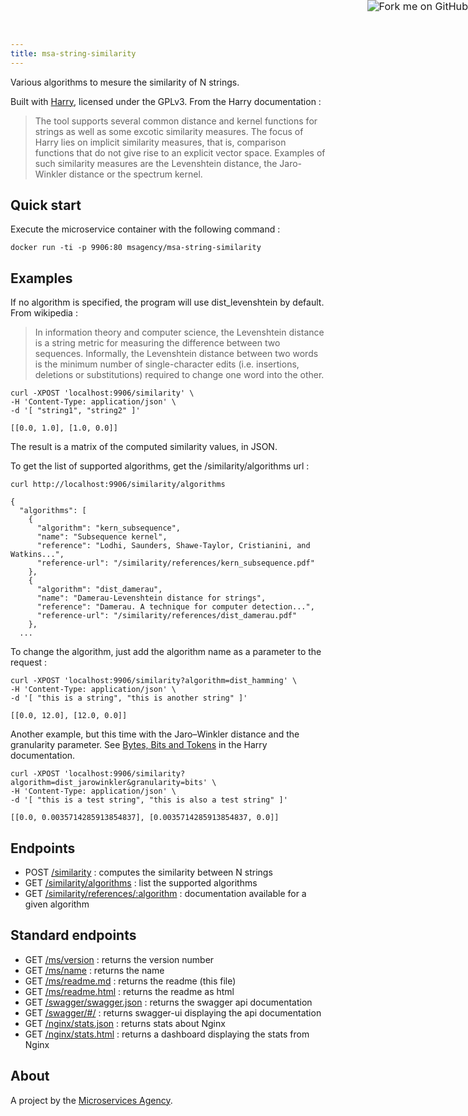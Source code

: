 ```yaml
---
title: msa-string-similarity
---
```


<a href="https://github.com/TheMicroservicesAgency/msa-string-similarity"><img style="zoom: 1.15; position: absolute; top: 0; right: 0; border: 0;" src="https://camo.githubusercontent.com/e7bbb0521b397edbd5fe43e7f760759336b5e05f/68747470733a2f2f73332e616d617a6f6e6177732e636f6d2f6769746875622f726962626f6e732f666f726b6d655f72696768745f677265656e5f3030373230302e706e67" alt="Fork me on GitHub" data-canonical-src="https://s3.amazonaws.com/github/ribbons/forkme_right_green_007200.png"></a>

Various algorithms to mesure the similarity of N strings.

Built with [Harry](https://github.com/rieck/harry), licensed under the GPLv3. From the Harry documentation :

> The tool supports several common distance and kernel functions for strings as well as some excotic similarity measures. The focus of Harry lies on implicit similarity measures, that is, comparison functions that do not give rise to an explicit vector space. Examples of such similarity measures are the Levenshtein distance, the Jaro-Winkler distance or the spectrum kernel.

## Quick start

Execute the microservice container with the following command :

    docker run -ti -p 9906:80 msagency/msa-string-similarity

## Examples

If no algorithm is specified, the program will use dist_levenshtein by default.
From wikipedia :

> In information theory and computer science, the Levenshtein distance is a string metric for measuring the difference between two sequences. Informally, the Levenshtein distance between two words is the minimum number of single-character edits (i.e. insertions, deletions or substitutions) required to change one word into the other.


    curl -XPOST 'localhost:9906/similarity' \
    -H 'Content-Type: application/json' \
    -d '[ "string1", "string2" ]'

    [[0.0, 1.0], [1.0, 0.0]]

The result is a matrix of the computed similarity values, in JSON.

To get the list of supported algorithms, get the /similarity/algorithms url :

    curl http://localhost:9906/similarity/algorithms

    {
      "algorithms": [
        {
          "algorithm": "kern_subsequence",
          "name": "Subsequence kernel",
          "reference": "Lodhi, Saunders, Shawe-Taylor, Cristianini, and Watkins...",
          "reference-url": "/similarity/references/kern_subsequence.pdf"
        },
        {
          "algorithm": "dist_damerau",
          "name": "Damerau-Levenshtein distance for strings",
          "reference": "Damerau. A technique for computer detection...",
          "reference-url": "/similarity/references/dist_damerau.pdf"
        },
      ...


To change the algorithm, just add the algorithm name as a parameter to the request :

    curl -XPOST 'localhost:9906/similarity?algorithm=dist_hamming' \
    -H 'Content-Type: application/json' \
    -d '[ "this is a string", "this is another string" ]'

    [[0.0, 12.0], [12.0, 0.0]]

Another example, but this time with the Jaro–Winkler distance and the granularity parameter. See [Bytes, Bits and Tokens](https://github.com/rieck/harry/blob/master/examples/TUTORIAL.md#bytes-bits-and-tokens) in the Harry documentation.

    curl -XPOST 'localhost:9906/similarity?algorithm=dist_jarowinkler&granularity=bits' \
    -H 'Content-Type: application/json' \
    -d '[ "this is a test string", "this is also a test string" ]'

    [[0.0, 0.0035714285913854837], [0.0035714285913854837, 0.0]]


## Endpoints

- POST [/similarity](/) : computes the similarity between N strings
- GET [/similarity/algorithms](http://demo.microservices.agency:9906/similarity/algorithms) : list the supported algorithms
- GET [/similarity/references/:algorithm](http://demo.microservices.agency:9906/similarity/references/dist_levenshtein.pdf) : documentation available for a given algorithm


## Standard endpoints

- GET [/ms/version](http://demo.microservices.agency:9906/ms/version) : returns the version number
- GET [/ms/name](http://demo.microservices.agency:9906/ms/name) : returns the name
- GET [/ms/readme.md](http://demo.microservices.agency:9906/ms/readme.md) : returns the readme (this file)
- GET [/ms/readme.html](http://demo.microservices.agency:9906/ms/readme.html) : returns the readme as html
- GET [/swagger/swagger.json](http://demo.microservices.agency:9906/swagger/swagger.json) : returns the swagger api documentation
- GET [/swagger/#/](http://demo.microservices.agency:9906/swagger/#/) : returns swagger-ui displaying the api documentation
- GET [/nginx/stats.json](http://demo.microservices.agency:9906/nginx/stats.json) : returns stats about Nginx
- GET [/nginx/stats.html](http://demo.microservices.agency:9906/nginx/stats.html) : returns a dashboard displaying the stats from Nginx

## About

A project by the [Microservices Agency](http://microservices.agency).
